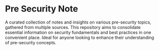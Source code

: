 # Pre Security Note

A curated collection of notes and insights on various pre-security topics, gathered from multiple sources. This repository aims to consolidate essential information on security fundamentals and best practices in one convenient place. Ideal for anyone looking to enhance their understanding of pre-security concepts.
